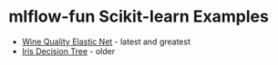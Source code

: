 # mlflow-fun Scikit-learn Examples

*  [Wine Quality Elastic Net](egg-wine-quality/README.md) - latest and greatest
*  [Iris Decision Tree](iris/README.md) - older
